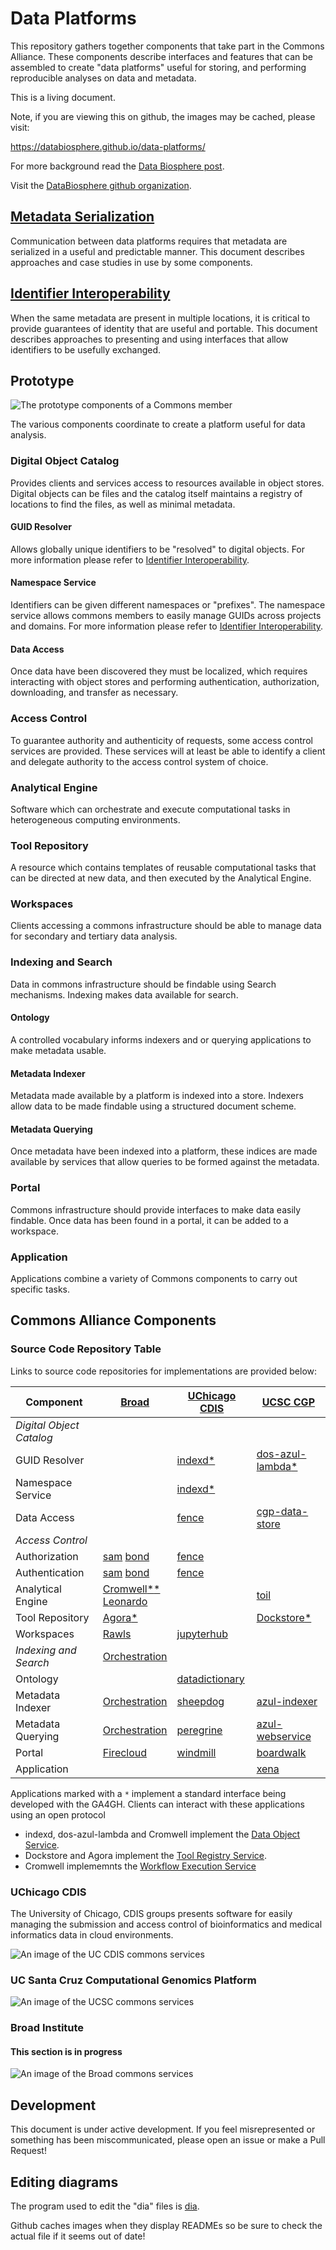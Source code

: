 # Data Platforms

This repository gathers together components that take part 
in the Commons Alliance. These components describe interfaces 
and features that can be assembled to create "data platforms" useful for 
storing, and performing reproducible analyses on data and 
metadata.

This is a living document.

Note, if you are viewing this on github, the images may be cached, please visit:

https://databiosphere.github.io/data-platforms/

For more background read the [Data Biosphere post](https://medium.com/@benedictpaten/a-data-biosphere-for-biomedical-research-d212bbfae95d).

Visit the [DataBiosphere github organization](https://github.com/DataBiosphere).

## [Metadata Serialization](metadata-serialization)

Communication between data platforms requires that metadata are serialized 
in a useful and predictable manner. This document describes approaches and 
case studies in use by some components.

## [Identifier Interoperability](identifier-interoperability)

When the same metadata are present in multiple locations, it is critical to 
provide guarantees of identity that are useful and portable. This document 
describes approaches to presenting and using interfaces that allow identifiers 
to be usefully exchanged.

## Prototype

<img src="diagrams/prototype.svg" alt="The prototype components of a Commons member" />

The various components coordinate to create a platform useful for data analysis.

### Digital Object Catalog

Provides clients and services access to resources available in object stores. Digital objects
can be files and the catalog itself maintains a registry of locations to find the files, as 
well as minimal metadata.

#### GUID Resolver

Allows globally unique identifiers to be "resolved" to digital objects. For more information 
please refer to [Identifier Interoperability](https://github.com/DataBiosphere/identifier-interoperability).

#### Namespace Service

Identifiers can be given different namespaces or "prefixes". The namespace service allows commons 
members to easily manage GUIDs across projects and domains. For more information 
please refer to [Identifier Interoperability](https://github.com/DataBiosphere/identifier-interoperability).

#### Data Access

Once data have been discovered they must be localized, which requires interacting with object stores 
and performing authentication, authorization, downloading, and transfer as necessary.

### Access Control

To guarantee authority and authenticity of requests, some access control services are provided. 
These services will at least be able to identify a client and delegate authority to the access 
control system of choice.

### Analytical Engine

Software which can orchestrate and execute computational tasks in heterogeneous computing 
environments.

### Tool Repository

A resource which contains templates of reusable computational tasks that can be directed at new 
data, and then executed by the Analytical Engine.

### Workspaces

Clients accessing a commons infrastructure should be able to manage data for secondary and 
tertiary data analysis.

### Indexing and Search

Data in commons infrastructure should be findable using Search mechanisms. Indexing makes data 
available for search.

#### Ontology

A controlled vocabulary informs indexers and or querying applications to make metadata usable.

#### Metadata Indexer

Metadata made available by a platform is indexed into a store. Indexers allow data to be made 
findable using a structured document scheme.

#### Metadata Querying

Once metadata have been indexed into a platform, these indices are made available by services 
that allow queries to be formed against the metadata.

### Portal

Commons infrastructure should provide interfaces to make data easily findable. Once data has been 
found in a portal, it can be added to a workspace.

### Application

Applications combine a variety of Commons components to carry out specific tasks.

## Commons Alliance Components

### Source Code Repository Table

Links to source code repositories for implementations are provided below:

| Component                  |          [Broad][20]     |  [UChicago CDIS][21]  |       [UCSC CGP][22]          |
|----------------------------|--------------------------|-----------------------|-------------------------------|
|  *Digital Object Catalog*  |                          |                       |                               |
| GUID Resolver              |                          |  [indexd][6][*][25]   |  [dos-azul-lambda][13][*][25] |
| Namespace Service          |                          |  [indexd][6][*][25]   |                               |
| Data Access                |                          |  [fence][7]           |  [cgp-data-store][23]         |
| *Access Control*           |                          |                       |                               |
| Authorization              |   [sam][1] [bond][2]     |  [fence][7]           |                               |
| Authentication             |   [sam][1] [bond][2]     |  [fence][7]           |                               |
| Analytical Engine          |   [Cromwell][3][*][29][*][25]<br>[Leonardo][28] |       |  [toil][14]                   |
| Tool Repository            |   [Agora][4][*][24]      |                       |  [Dockstore][15][*][24]       |
| Workspaces                 |   [Rawls][26]            | [jupyterhub][8]       |                               |
| *Indexing and Search*      |   [Orchestration][27]    |                       |                               |
| Ontology                   |                          | [datadictionary][9]   |                               |
| Metadata Indexer           |   [Orchestration][27]    | [sheepdog][10]        | [azul-indexer][16]            |
| Metadata Querying          |   [Orchestration][27]    | [peregrine][11]       | [azul-webservice][17]         |
| Portal                     |   [Firecloud][5]         | [windmill][12]        | [boardwalk][18]               |
| Application                |                          |                       | [xena][19]                    |

Applications marked with a `*` implement a standard interface being developed with the GA4GH. 
Clients can interact with these applications using an open protocol

* indexd, dos-azul-lambda and Cromwell implement the [Data Object Service][25].
* Dockstore and Agora implement the [Tool Registry Service][24].
* Cromwell implememnts the [Workflow Execution Service][29]

[1]: https://github.com/broadinstitute/sam
[2]: https://github.com/DataBiosphere/bond
[3]: https://github.com/broadinstitute/cromwell
[4]: https://github.com/broadinstitute/agora
[5]: https://github.com/broadinstitute/firecloud-ui
[6]: https://github.com/uc-cdis/indexd
[7]: https://github.com/uc-cdis/fence
[8]: https://github.com/jupyterhub/jupyterhub
[9]: https://github.com/uc-cdis/datadictionary
[10]: https://github.com/uc-cdis/sheepdog
[11]: https://github.com/uc-cdis/peregrine
[12]: https://github.com/uc-cdis/data-portal
[13]: https://github.com/DataBiosphere/dos-azul-lambda
[14]: https://github.com/BD2KGenomics/toil
[15]: https://github.com/ga4gh/dockstore
[16]: https://github.com/DataBiosphere/azul
[17]: https://github.com/DataBiosphere/azul
[18]: https://github.com/DataBiosphere/cgp-boardwalk
[19]: https://github.com/ucscXena/ucsc-xena-server
[20]: https://www.broadinstitute.org/
[21]: https://cdis.uchicago.edu/gen3
[22]: https://cgl.genomics.ucsc.edu/
[23]: https://github.com/DataBiosphere/cgp-data-store
[24]: https://github.com/ga4gh/tool-registry-service-schemas
[25]: https://github.com/ga4gh/data-object-service-schemas
[26]: https://github.com/broadinstitute/rawls
[27]: https://github.com/broadinstitute/firecloud-orchestration
[28]: https://github.com/DataBiosphere/leonardo
[29]: https://github.com/ga4gh/workflow-execution-service-schemas

### UChicago CDIS

The University of Chicago, CDIS groups presents software for easily managing the submission and 
access control of bioinformatics and medical informatics data in cloud environments.

<img src="diagrams/uc-cdis.svg" alt="An image of the UC CDIS commons services" />

### UC Santa Cruz Computational Genomics Platform

<img src="diagrams/ucsc.svg" alt="An image of the UCSC commons services" />

### Broad Institute

#### This section is in progress

<img src="diagrams/broad.svg" alt="An image of the Broad commons services" />

## Development

This document is under active development. If you feel misrepresented or something has been
miscommunicated, please open an issue or make a Pull Request!

## Editing diagrams

The program used to edit the "dia" files is [dia](http://dia-installer.de/).

Github caches images when they display READMEs so be sure to check the actual file if 
it seems out of date!

